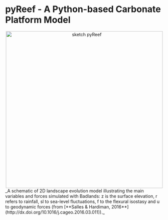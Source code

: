 
pyReef - A Python-based Carbonate Platform Model
=====

<div align="center">
    <img width=500 src="https://github.com/pyReef-model/pyReef/blob/master/Test/data/pyReef_sketch.pdf" alt="sketch pyReef" title="sketch of pyReef range of models."</img>
</div>
_A schematic of 2D landscape evolution model illustrating the main variables and forces simulated with Badlands: z is the surface elevation, r refers to rainfall, sl to sea-level fluctuations, f to the flexural isostasy and u to geodynamic forces (from [**Salles & Hardiman, 2016**](http://dx.doi.org/10.1016/j.cageo.2016.03.011))._


